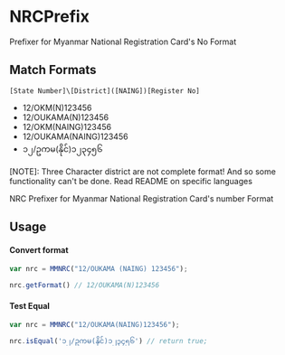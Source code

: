 NRCPrefix
=========

Prefixer for Myanmar National Registration Card's No Format

## Match Formats

`[State Number]\[District]([NAING])[Register No]`

- 12/OKM(N)123456
- 12/OUKAMA(N)123456
- 12/OKM(NAING)123456
- 12/OUKAMA(NAING)123456
- ၁၂/ဥကမ(နိုင်)၁၂၃၄၅၆

[NOTE]:
Three Character district are not complete format! And so some functionality can't be done.
Read README on specific languages

NRC Prefixer for Myanmar National Registration Card's number Format

## Usage
#### Convert format

```js
var nrc = MMNRC("12/OUKAMA (NAING) 123456");

nrc.getFormat() // 12/OUKAMA(N)123456
```

#### Test Equal

```js
var nrc = MMNRC("12/OUKAMA(NAING)123456");

nrc.isEqual('၁၂/ဥကမ(နိုင်)၁၂၃၄၅၆') // return true;
```
